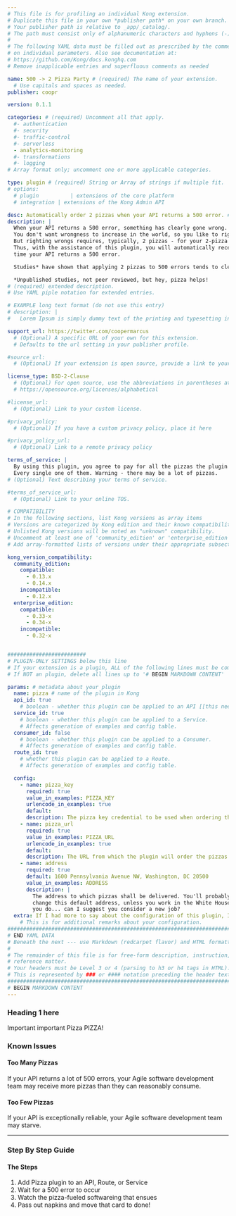 ```yaml
---
# This file is for profiling an individual Kong extension.
# Duplicate this file in your own *publisher path* on your own branch.
# Your publisher path is relative to _app/_catalog/.
# The path must consist only of alphanumeric characters and hyphens (-).
#
# The following YAML data must be filled out as prescribed by the comments
# on individual parameters. Also see documentation at:
# https://github.com/Kong/docs.konghq.com
# Remove inapplicable entries and superfluous comments as needed

name: 500 -> 2 Pizza Party # (required) The name of your extension.
  # Use capitals and spaces as needed.
publisher: coopr

version: 0.1.1

categories: # (required) Uncomment all that apply.
  #- authentication
  #- security
  #- traffic-control
  #- serverless
  - analytics-monitoring
  #- transformations
  #- logging
# Array format only; uncomment one or more applicable categories.

type: plugin # (required) String or Array of strings if multiple fit.
# options:
  # plugin          | extensions of the core platform
  # integration | extensions of the Kong Admin API

desc: Automatically order 2 pizzas when your API returns a 500 error. # (required) 1-liner description; max 80 chars
description: |
  When your API returns a 500 error, something has clearly gone wrong.
  You don't want wrongness to increase in the world, so you like to right wrongs right away, right?
  But righting wrongs requires, typically, 2 pizzas - for your 2-pizza Agile software teams.
  Thus, with the assistance of this plugin, you will automatically receive 2 pizzas each
  time your API returns a 500 error.

  Studies* have shown that applying 2 pizzas to 500 errors tends to clear them right up!

  *Unpublished studies, not peer reviewed, but hey, pizza helps!
# (required) extended description.
# Use YAML piple notation for extended entries.

# EXAMPLE long text format (do not use this entry)
# description: |
#   Lorem Ipsum is simply dummy text of the printing and typesetting industry. Lorem Ipsum has been the industry's standard dummy text ever since the 1500s, when an unknown printer took a galley of type and scrambled it to make a type specimen book. It has survived not only five centuries, but also the leap into electronic typesetting, remaining essentially unchanged.

support_url: https://twitter.com/coopermarcus
  # (Optional) A specific URL of your own for this extension.
  # Defaults to the url setting in your publisher profile.

#source_url:
  # (Optional) If your extension is open source, provide a link to your code.

license_type: BSD-2-Clause
  # (Optional) For open source, use the abbreviations in parentheses at:
  # https://opensource.org/licenses/alphabetical

#license_url:
  # (Optional) Link to your custom license.

#privacy_policy:
  # (Optional) If you have a custom privacy policy, place it here

#privacy_policy_url:
  # (Optional) Link to a remote privacy policy

terms_of_service: |
  By using this plugin, you agree to pay for all the pizzas the plugin orders.
  Every single one of them. Warning - there may be a lot of pizzas.
# (Optional) Text describing your terms of service.

#terms_of_service_url:
  # (Optional) Link to your online TOS.

# COMPATIBILITY
# In the following sections, list Kong versions as array items
# Versions are categorized by Kong edition and their known compatibility.
# Unlisted Kong versions will be noted as "unknown" compatibility.
# Uncomment at least one of 'community_edition' or 'enterprise_edition'.
# Add array-formatted lists of versions under their appropriate subsection.

kong_version_compatibility:
  community_edition:
    compatible:
      - 0.13.x
      - 0.14.x
    incompatible:
      - 0.12.x
  enterprise_edition:
    compatible:
      - 0.33-x
      - 0.34-x
    incompatible:
      - 0.32-x


#########################
# PLUGIN-ONLY SETTINGS below this line
# If your extension is a plugin, ALL of the following lines must be completed.
# If NOT an plugin, delete all lines up to '# BEGIN MARKDOWN CONTENT'

params: # metadata about your plugin
  name: pizza # name of the plugin in Kong
  api_id: true
    # boolean - whether this plugin can be applied to an API [[this needs more]]
  service_id: true
    # boolean - whether this plugin can be applied to a Service.
    # Affects generation of examples and config table.
  consumer_id: false
    # boolean - whether this plugin can be applied to a Consumer.
    # Affects generation of examples and config table.
  route_id: true
    # whether this plugin can be applied to a Route.
    # Affects generation of examples and config table.

  config:
    - name: pizza_key
      required: true
      value_in_examples: PIZZA_KEY
      urlencode_in_examples: true
      default:
      description: The pizza key credential to be used when ordering the pizzas
    - name: pizza_url
      required: true
      value_in_examples: PIZZA_URL
      urlencode_in_examples: true
      default:
      description: The URL from which the plugin will order the pizzas
    - name: address
      required: true
      default: 1600 Pennsylvania Avenue NW, Washington, DC 20500
      value_in_examples: ADDRESS
      description: |
        The address to which pizzas shall be delivered. You'll probably want to
        change this default address, unless you work in the White House. And if
        you do... can I suggest you consider a new job?
  extra: If I had more to say about the configuration of this plugin, I'd say it here.
    # This is for additional remarks about your configuration.
###############################################################################
# END YAML DATA
# Beneath the next --- use Markdown (redcarpet flavor) and HTML formatting only.
#
# The remainder of this file is for free-form description, instruction, and
# reference matter.
# Your headers must be Level 3 or 4 (parsing to h3 or h4 tags in HTML).
# This is represented by ### or #### notation preceding the header text.
###############################################################################
# BEGIN MARKDOWN CONTENT
---
```


### Heading 1 here

Important important Pizza PIZZA!

### Known Issues

#### Too Many Pizzas

If your API returns a lot of 500 errors, your Agile software development team may
receive more pizzas than they can reasonably consume.

#### Too Few Pizzas

If your API is exceptionally reliable, your Agile software development team may starve.

---
### Step By Step Guide

#### The Steps
1. Add Pizza plugin to an API, Route, or Service
1. Wait for a 500 error to occur
1. Watch the pizza-fueled softwareing that ensues
1. Pass out napkins and move that card to done!
